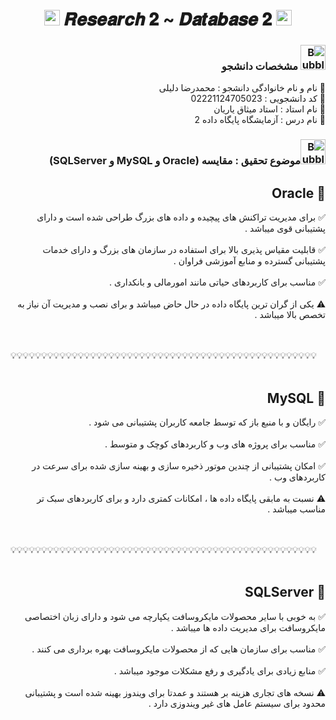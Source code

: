 <h1 align="center">
      <img src="https://emoji.discord.st/emojis/768b108d-274f-4f44-a634-8477b16efce7.gif" width="25">
    𝑹𝒆𝒔𝒆𝒂𝒓𝒄𝒉 𝟐 ~ 𝑫𝒂𝒕𝒂𝒃𝒂𝒔𝒆 𝟐
      <img src="https://emoji.discord.st/emojis/768b108d-274f-4f44-a634-8477b16efce7.gif" width="25">
</h1>


<div dir="rtl">
<h3 dir="rtl"><img src="https://raw.githubusercontent.com/Tarikul-Islam-Anik/Animated-Fluent-Emojis/master/Emojis/Symbols/Bubbles.png" alt="Bubbles" width="40" height="40" /> مشخصات دانشجو</h3>
    
💢 نام و نام خانوادگی دانشجو : محمدرضا دلیلی
<br>
💢 کد دانشجویی : 02221124705023
<br>
💢 نام استاد : استاد میثاق یاریان
<br>
💢 نام درس : آزمایشگاه پایگاه داده 2

</div>



<h3 dir="rtl"><img src="https://raw.githubusercontent.com/Tarikul-Islam-Anik/Animated-Fluent-Emojis/master/Emojis/Symbols/Bubbles.png" alt="Bubbles" width="40" height="40" />موضوع تحقیق : مقایسه (Oracle و MySQL و SQLServer)</h3>

<div dir="rtl">
<h2 dir="rtl">🛑 Oracle</h2>

✅ برای مدیریت تراکنش های پیچیده و داده های بزرگ طراحی شده است و دارای پشتیبانی قوی میباشد . 
<br>
<br>
✅ قابلیت مقیاس پذیری بالا برای استفاده در سازمان های بزرگ و دارای خدمات پشتیبانی گسترده و منابع آموزشی فراوان .
<br>
<br>
✅ مناسب برای کاربردهای حیاتی مانند امورمالی و بانکداری .
<br>
<br>
⚠ یکی از گران ترین پایگاه داده در حال حاض میباشد و برای نصب و مدیریت آن نیاز به تخصص بالا میباشد .
      
</div>

<br>
<br>
💡💡💡💡💡💡💡💡💡💡💡💡💡💡💡💡💡💡💡💡💡💡💡💡💡💡💡💡💡💡💡💡💡💡💡💡💡💡💡💡💡💡💡💡💡💡💡💡💡💡
<br>
<br>

<div dir="rtl">
<h2 dir="rtl">🛑 MySQL</h2>

✅ رایگان و با منبع باز که توسط جامعه کاربران پشتیبانی می شود .
<br>
<br>
✅ مناسب برای پروژه های وب و کاربردهای کوچک و متوسط .
<br>
<br>
✅ امکان پشتیبانی از چندین موتور ذخیره سازی و بهینه سازی شده برای سرعت در کاربردهای وب .
<br>
<br>
⚠ نسبت به مابقی پایگاه داده ها ، امکانات کمتری دارد و برای کاربردهای سبک تر مناسب میباشد .
      
</div>

<br>
<br>
💡💡💡💡💡💡💡💡💡💡💡💡💡💡💡💡💡💡💡💡💡💡💡💡💡💡💡💡💡💡💡💡💡💡💡💡💡💡💡💡💡💡💡💡💡💡💡💡💡💡
<br>
<br>


<div dir="rtl">
<h2 dir="rtl">🛑 SQLServer</h2>

✅ به خوبی با سایر محصولات مایکروسافت یکپارچه می شود و دارای زبان اختصاصی مایکروسافت برای مدیریت داده ها میباشد .
<br>
<br>
✅ مناسب برای سازمان هایی که از محصولات مایکروسافت بهره برداری می کنند .
<br>
<br>
✅ منابع زیادی برای یادگیری و رفع مشکلات موجود میباشد .
<br>
<br>
⚠ نسخه های تجاری هزینه بر هستند و عمدتا برای ویندوز بهینه شده است و پشتیبانی محدود برای سیستم عامل های غیر ویندوزی دارد .
      
</div>


